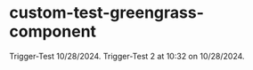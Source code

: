 # custom-test-greengrass-component

Trigger-Test 10/28/2024.
Trigger-Test 2 at 10:32 on 10/28/2024.
